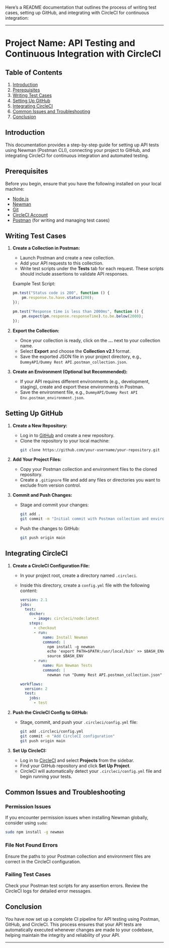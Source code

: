 Here’s a README documentation that outlines the process of writing test cases, setting up GitHub, and integrating with CircleCI for continuous integration:

---

# Project Name: API Testing and Continuous Integration with CircleCI

## Table of Contents

1. [Introduction](#introduction)
2. [Prerequisites](#prerequisites)
3. [Writing Test Cases](#writing-test-cases)
4. [Setting Up GitHub](#setting-up-github)
5. [Integrating CircleCI](#integrating-circleci)
6. [Common Issues and Troubleshooting](#common-issues-and-troubleshooting)
7. [Conclusion](#conclusion)

## Introduction

This documentation provides a step-by-step guide for setting up API tests using Newman (Postman CLI), connecting your project to GitHub, and integrating CircleCI for continuous integration and automated testing.

## Prerequisites

Before you begin, ensure that you have the following installed on your local machine:

- [Node.js](https://nodejs.org/)
- [Newman](https://www.npmjs.com/package/newman)
- [Git](https://git-scm.com/)
- [CircleCI Account](https://circleci.com/)
- [Postman](https://www.postman.com/) (for writing and managing test cases)

## Writing Test Cases

1. **Create a Collection in Postman:**
   - Launch Postman and create a new collection.
   - Add your API requests to this collection.
   - Write test scripts under the **Tests** tab for each request. These scripts should include assertions to validate API responses.

   Example Test Script:
   ```javascript
   pm.test("Status code is 200", function () {
       pm.response.to.have.status(200);
   });

   pm.test("Response time is less than 2000ms", function () {
       pm.expect(pm.response.responseTime).to.be.below(2000);
   });
   ```

2. **Export the Collection:**
   - Once your collection is ready, click on the **...** next to your collection name.
   - Select **Export** and choose the **Collection v2.1** format.
   - Save the exported JSON file in your project directory, e.g., `DummyAPI/Dummy Rest API.postman_collection.json`.

3. **Create an Environment (Optional but Recommended):**
   - If your API requires different environments (e.g., development, staging), create and export these environments in Postman.
   - Save the environment file, e.g., `DummyAPI/Dummy Rest API Env.postman_environment.json`.

## Setting Up GitHub

1. **Create a New Repository:**
   - Log in to [GitHub](https://github.com/) and create a new repository.
   - Clone the repository to your local machine:
     ```bash
     git clone https://github.com/your-username/your-repository.git
     ```

2. **Add Your Project Files:**
   - Copy your Postman collection and environment files to the cloned repository.
   - Create a `.gitignore` file and add any files or directories you want to exclude from version control.

3. **Commit and Push Changes:**
   - Stage and commit your changes:
     ```bash
     git add .
     git commit -m "Initial commit with Postman collection and environment"
     ```
   - Push the changes to GitHub:
     ```bash
     git push origin main
     ```

## Integrating CircleCI

1. **Create a CircleCI Configuration File:**
   - In your project root, create a directory named `.circleci`.
   - Inside this directory, create a `config.yml` file with the following content:

     ```yaml
     version: 2.1
     jobs:
       test:
         docker:
           - image: circleci/node:latest
         steps:
           - checkout
           - run:
               name: Install Newman
               command: |
                 npm install -g newman
                 echo 'export PATH=$PATH:/usr/local/bin' >> $BASH_ENV
                 source $BASH_ENV
           - run:
               name: Run Newman Tests
               command: |
                 newman run "Dummy Rest API.postman_collection.json" -e "Dummy Rest API Env.postman_environment.json"

     workflows:
       version: 2
       test:
         jobs:
           - test
     ```

2. **Push the CircleCI Config to GitHub:**
   - Stage, commit, and push your `.circleci/config.yml` file:
     ```bash
     git add .circleci/config.yml
     git commit -m "Add CircleCI configuration"
     git push origin main
     ```

3. **Set Up CircleCI:**
   - Log in to [CircleCI](https://circleci.com/) and select **Projects** from the sidebar.
   - Find your GitHub repository and click **Set Up Project**.
   - CircleCI will automatically detect your `.circleci/config.yml` file and begin running your tests.

## Common Issues and Troubleshooting

### Permission Issues
If you encounter permission issues when installing Newman globally, consider using `sudo`:
```bash
sudo npm install -g newman
```

### File Not Found Errors
Ensure the paths to your Postman collection and environment files are correct in the CircleCI configuration.

### Failing Test Cases
Check your Postman test scripts for any assertion errors. Review the CircleCI logs for detailed error messages.

## Conclusion

You have now set up a complete CI pipeline for API testing using Postman, GitHub, and CircleCI. This process ensures that your API tests are automatically executed whenever changes are made to your codebase, helping maintain the integrity and reliability of your API.

---
